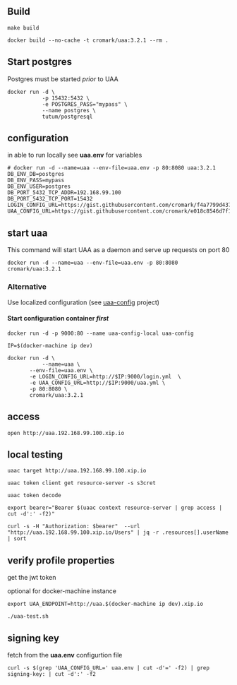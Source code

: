 ## Build

`make build`

```
docker build --no-cache -t cromark/uaa:3.2.1 --rm .
```

## Start postgres

Postgres must be started *prior* to UAA

```
docker run -d \
           -p 15432:5432 \
           -e POSTGRES_PASS="mypass" \
           --name postgres \
           tutum/postgresql
```


## configuration

in able to run locally see **uaa.env** for variables

```
# docker run -d --name=uaa --env-file=uaa.env -p 80:8080 uaa:3.2.1
DB_ENV_DB=postgres
DB_ENV_PASS=mypass
DB_ENV_USER=postgres
DB_PORT_5432_TCP_ADDR=192.168.99.100
DB_PORT_5432_TCP_PORT=15432
LOGIN_CONFIG_URL=https://gist.githubusercontent.com/cromark/f4a7799d437d4a2e7d06/raw/ab7de41faffffa6eb0ce706fb45bb7406e2d8ae3/login.yml
UAA_CONFIG_URL=https://gist.githubusercontent.com/cromark/e018c8546d7f13eee72f/raw/dc3b796044bdc863609d97ae5efb1d08d2b8ec20/uaa2.yml

```
## start uaa

This command will start UAA as a daemon and serve up requests on port 80

`docker run -d --name=uaa --env-file=uaa.env -p 80:8080 cromark/uaa:3.2.1`

### Alternative

Use localized configuration (see [uaa-config](uaa-config) project)

#### Start configuration container ***first***

`docker run -d -p 9000:80 --name uaa-config-local uaa-config`

`IP=$(docker-machine ip dev)`

```
docker run -d \
           --name=uaa \
	   --env-file=uaa.env \
	   -e LOGIN_CONFIG_URL=http://$IP:9000/login.yml  \
	   -e UAA_CONFIG_URL=http://$IP:9000/uaa.yml \
	   -p 80:8080 \
	   cromark/uaa:3.2.1
```

## access

`open http://uaa.192.168.99.100.xip.io`

## local testing

`uaac target http://uaa.192.168.99.100.xip.io`

`uaac token client get resource-server -s s3cret`

`uaac token decode`

`export bearer="Bearer $(uaac context resource-server | grep access | cut -d':' -f2)"`

`curl -s -H "Authorization: $bearer"  --url "http://uaa.192.168.99.100.xip.io/Users" | jq -r .resources[].userName | sort`

## verify profile properties

get the jwt token

optional for docker-machine instance

`export UAA_ENDPOINT=http://uaa.$(docker-machine ip dev).xip.io`

`./uaa-test.sh`

## signing key

fetch from the **uaa.env** configurtion file

`curl -s $(grep 'UAA_CONFIG_URL=' uaa.env | cut -d'=' -f2) | grep signing-key: | cut -d':' -f2`
